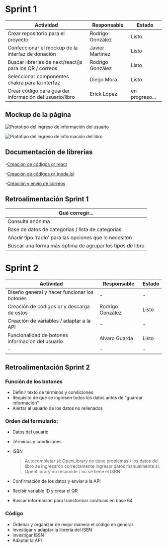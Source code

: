 
# Sprint 1


| Actividad | Responsable | Estado|
| --------- | ----------- | ----- |
| Crear repositorio para el proyecto | Rodrigo González | Listo |
| Confeccionar el mockup de la interfaz de donación | Javier Martinez  | Listo |
| Buscar librerías de next/react/js para los QR / correos | Rodrigo González | Listo |
| Seleccionar componentes chakra para la interfaz | Diego Mora | Listo |
| Crear código para guardar información del usuario/libro | Erick López | en progreso...|


## Mockup de la página

![Prototipo del ingreso de información del usuario](https://cdn.discordapp.com/attachments/1241914858228944907/1291049770433122414/image.png?ex=66feaf4b&is=66fd5dcb&hm=59059e716627f2b667b4f3d5e4b3bf82b4bdd644f06cdb39349f1ed718995b1a&)

![Prototipo del ingreso de información del libro](https://cdn.discordapp.com/attachments/1241914858228944907/1291050476946587789/image.png?ex=66feaff4&is=66fd5e74&hm=4d6136ecafd41f43e1868cf8d7a43a282ed62faaa04d97d3e0af218194d14334&)




## Documentación de librerías


-[Creación de códigos qr react](https://www.npmjs.com/package/qrcode.react)

-[Creación de códigos qr (node.js)](https://www.npmjs.com/package/qrcode)

-[Creación y envío de correos](https://resend.com/docs/send-with-nextjs)

## Retroalimentación Sprint 1

| Qué corregir... |
| ------------ |
| Consulta anónima |
| Base de datos de categorías / lista de categorías |
| Añadir tipo 'radio' para las opciones que lo necesiten | 
| Buscar una forma más óptima de agrupar los tipos de libro |

# Sprint 2

| Actividad | Responsable | Estado|
| --------- | ----------- | ----- |
| Diseño general y hacer funcionar los botones | - | - |
| Creación de códigos qr y descarga de estos | Rodrigo González | Listo |
| Creación de variables / adaptar a la API | - | - |
| Funcionalidad de botones informacion del usuario  | Alvaro Guarda  | Listo |
| - | - | - |

## Retroalimentación Sprint 2
### Función de los botones
- Definir texto de términos y condiciones
- Requisito de que se ingresen todos los datos antes de "guardar información"
- Alertar al usuario de los datos no rellenados

### Orden del formulario:
  - Datos del usuario
  - Términos y condiciones
  - ISBN
    
    > Autocompletar si: OpenLibrary no tiene problemas / los datos del libro se ingresaron correctamente
    > Ingresar datos manualmente si: OpenLibrary no responde / no se tiene el ISBN

  
  - Confirmación de los datos y enviar a la API
  - Recibir variable ID y crear el QR
  - Buscar información para transformar carátulas en base 64


### Código
  - Ordenar y organizar de mejor manera el código en general
  - Investigar y adaptar la librería del ISBN
  - Investigar ISSN
  - Adaptar la API


